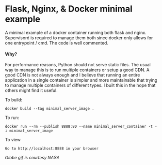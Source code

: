 # Flask, Nginx, & Docker minimal example

A minimal example of a docker container running both flask and nginx. Supervisord is required to manage them both since docker only allows for one entrypoint / cmd. The code is well commented.

#### Why?
For performance reasons, Python should not serve static files. The usual way to manage this is to run multiple containers or setup a good CDN. A good CDN is not always enough and I believe that running an entire application in a single container is simpler and more maintainable that trying to manage multiple containers of different types. I built this in the hope that others might find it useful.

To build:

    docker build --tag minimal_server_image .

To run:

    docker run --rm --publish 8888:80 --name minimal_server_container -t -i minimal_server_image

To view

    Go to http://localhost:8888 in your browser

*Globe gif is courtesy NASA*
